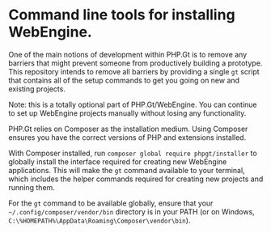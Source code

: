 Command line tools for installing WebEngine.
============================================

One of the main notions of development within PHP.Gt is to remove any barriers that might prevent someone from productively building a prototype. This repository intends to remove all barriers by providing a single `gt` script that contains all of the setup commands to get you going on new and existing projects.

Note: this is a totally optional part of PHP.Gt/WebEngine. You can continue to set up WebEngine projects manually without losing any functionality.

PHP.Gt relies on Composer as the installation medium. Using Composer ensures you have the correct versions of PHP and extensions installed.

With Composer installed, run `composer global require phpgt/installer` to globally install the interface required for creating new WebEngine applications. This will make the `gt` command available to your terminal, which includes the helper commands required for creating new projects and running them.

For the `gt` command to be available globally, ensure that your `~/.config/composer/vendor/bin` directory is in your PATH (or on Windows, `C:\%HOMEPATH%\AppData\Roaming\Composer\vendor\bin`).


